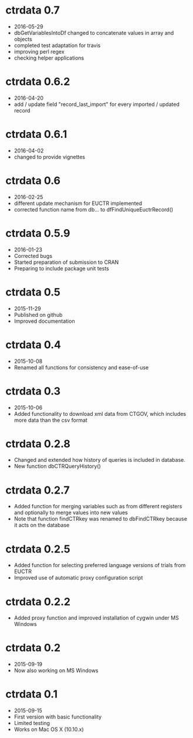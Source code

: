 # ctrdata 0.7
 - 2016-05-29
 - dbGetVariablesIntoDf changed to concatenate values in array and objects 
 - completed test adaptation for travis
 - improving perl regex
 - checking helper applications
# ctrdata 0.6.2
 - 2016-04-20
 - add / update field "record_last_import" for every imported / updated record
# ctrdata 0.6.1
 - 2016-04-02
 - changed to provide vignettes
# ctrdata 0.6
 - 2016-02-25
 - different update mechanism for EUCTR implemented
 - corrected function name from db... to dfFindUniqueEuctrRecord()
# ctrdata 0.5.9
 - 2016-01-23
 - Corrected bugs
 - Started preparation of submission to CRAN
 - Preparing to include package unit tests
# ctrdata 0.5
 - 2015-11-29
 - Published on github
 - Improved documentation
# ctrdata 0.4
 - 2015-10-08
 - Renamed all functions for consistency and ease-of-use
# ctrdata 0.3
 - 2015-10-06
 - Added functionality to download xml data from CTGOV, which includes more data than the csv format
# ctrdata 0.2.8
 - Changed and extended how history of queries is included in database.
 - New function dbCTRQueryHistory()
# ctrdata 0.2.7
 - Added function for merging variables such as from different registers and optionally to merge values into new values
 - Note that function findCTRkey was renamed to dbFindCTRkey because it acts on the database
# ctrdata 0.2.5
 - Added function for selecting preferred language versions of trials from EUCTR
 - Improved use of automatic proxy configuration script
# ctrdata 0.2.2
 - Added proxy function and improved installation of cygwin under MS Windows
# ctrdata 0.2
 - 2015-09-19
 - Now also working on MS Windows
# ctrdata 0.1
 - 2015-09-15
 - First version with basic functionality
 - Limited testing
 - Works on Mac OS X (10.10.x)
